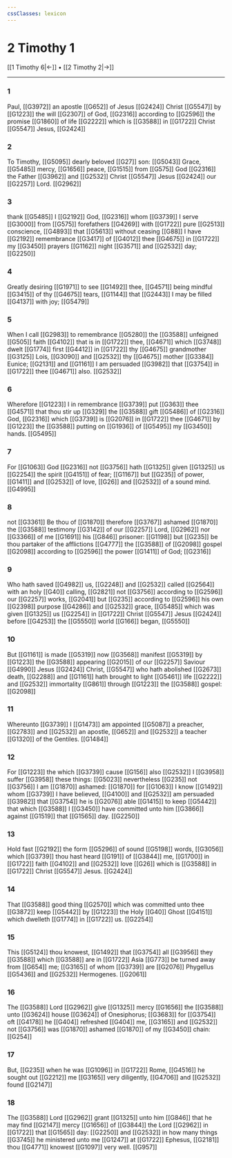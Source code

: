 ```yaml
---
cssClasses: lexicon
---
```

# 2 Timothy 1

[[1 Timothy 6|←]] • [[2 Timothy 2|→]]

---

### 1
Paul, [[G3972]] an apostle [[G652]] of Jesus [[G2424]] Christ [[G5547]] by [[G1223]] the will [[G2307]] of God, [[G2316]] according to [[G2596]] the promise [[G1860]] of life [[G2222]] which is [[G3588]] in [[G1722]] Christ [[G5547]] Jesus, [[G2424]]

### 2
To Timothy, [[G5095]] dearly beloved [[G27]] son: [[G5043]] Grace, [[G5485]] mercy, [[G1656]] peace, [[G1515]] from [[G575]] God [[G2316]] the Father [[G3962]] and [[G2532]] Christ [[G5547]] Jesus [[G2424]] our [[G2257]] Lord. [[G2962]]

### 3
thank [[G5485]] I [[G2192]] God, [[G2316]] whom [[G3739]] I serve [[G3000]] from [[G575]] forefathers [[G4269]] with [[G1722]] pure [[G2513]] conscience, [[G4893]] that [[G5613]] without ceasing [[G88]] I have [[G2192]] remembrance [[G3417]] of [[G4012]] thee [[G4675]] in [[G1722]] my [[G3450]] prayers [[G1162]] night [[G3571]] and [[G2532]] day; [[G2250]]

### 4
Greatly desiring [[G1971]] to see [[G1492]] thee, [[G4571]] being mindful [[G3415]] of thy [[G4675]] tears, [[G1144]] that [[G2443]] I may be filled [[G4137]] with joy; [[G5479]]

### 5
When I call [[G2983]] to remembrance [[G5280]] the [[G3588]] unfeigned [[G505]] faith [[G4102]] that is in [[G1722]] thee, [[G4671]] which [[G3748]] dwelt [[G1774]] first [[G4412]] in [[G1722]] thy [[G4675]] grandmother [[G3125]] Lois, [[G3090]] and [[G2532]] thy [[G4675]] mother [[G3384]] Eunice; [[G2131]] and [[G1161]] I am persuaded [[G3982]] that [[G3754]] in [[G1722]] thee [[G4671]] also. [[G2532]]

### 6
Wherefore [[G1223]]  I in remembrance [[G3739]] put [[G363]] thee [[G4571]] that thou stir up [[G329]] the [[G3588]] gift [[G5486]] of [[G2316]] God, [[G2316]] which [[G3739]] is [[G2076]] in [[G1722]] thee [[G4671]] by [[G1223]] the [[G3588]] putting on [[G1936]] of [[G5495]] my [[G3450]] hands. [[G5495]]

### 7
For [[G1063]] God [[G2316]] not [[G3756]] hath [[G1325]] given [[G1325]] us [[G2254]] the spirit [[G4151]] of fear; [[G1167]] but [[G235]] of power, [[G1411]] and [[G2532]] of love, [[G26]] and [[G2532]] of a sound mind. [[G4995]]

### 8
not [[G3361]] Be thou of [[G1870]] therefore [[G3767]] ashamed [[G1870]] the [[G3588]] testimony [[G3142]] of our [[G2257]] Lord, [[G2962]] nor [[G3366]] of me [[G1691]] his [[G846]] prisoner: [[G1198]] but [[G235]] be thou partaker of the afflictions [[G4777]] the [[G3588]] of [[G2098]] gospel [[G2098]] according to [[G2596]] the power [[G1411]] of God; [[G2316]]

### 9
Who hath saved [[G4982]] us, [[G2248]] and [[G2532]] called [[G2564]] with an holy [[G40]] calling, [[G2821]] not [[G3756]] according to [[G2596]] our [[G2257]] works, [[G2041]] but [[G235]] according to [[G2596]] his own [[G2398]] purpose [[G4286]] and [[G2532]] grace, [[G5485]] which was given [[G1325]] us [[G2254]] in [[G1722]] Christ [[G5547]] Jesus [[G2424]] before [[G4253]] the [[G5550]] world [[G166]] began, [[G5550]]

### 10
But [[G1161]] is made [[G5319]] now [[G3568]] manifest [[G5319]] by [[G1223]] the [[G3588]] appearing [[G2015]] of our [[G2257]] Saviour [[G4990]] Jesus [[G2424]] Christ, [[G5547]] who hath abolished [[G2673]] death, [[G2288]] and [[G1161]] hath brought to light [[G5461]] life [[G2222]] and [[G2532]] immortality [[G861]] through [[G1223]] the [[G3588]] gospel: [[G2098]]

### 11
Whereunto [[G3739]] I [[G1473]] am appointed [[G5087]] a preacher, [[G2783]] and [[G2532]] an apostle, [[G652]] and [[G2532]] a teacher [[G1320]] of the Gentiles. [[G1484]]

### 12
For [[G1223]] the which [[G3739]] cause [[G156]] also [[G2532]] I [[G3958]] suffer [[G3958]] these things: [[G5023]] nevertheless [[G235]] not [[G3756]] I am [[G1870]] ashamed: [[G1870]] for [[G1063]] I know [[G1492]] whom [[G3739]] I have believed, [[G4100]] and [[G2532]] am persuaded [[G3982]] that [[G3754]] he is [[G2076]] able [[G1415]] to keep [[G5442]] that which [[G3588]] I [[G3450]] have committed unto him [[G3866]] against [[G1519]] that [[G1565]] day. [[G2250]]

### 13
Hold fast [[G2192]] the form [[G5296]] of sound [[G5198]] words, [[G3056]] which [[G3739]] thou hast heard [[G191]] of [[G3844]] me, [[G1700]] in [[G1722]] faith [[G4102]] and [[G2532]] love [[G26]] which is [[G3588]] in [[G1722]] Christ [[G5547]] Jesus. [[G2424]]

### 14
That [[G3588]] good thing [[G2570]] which was committed unto thee [[G3872]] keep [[G5442]] by [[G1223]] the Holy [[G40]] Ghost [[G4151]] which dwelleth [[G1774]] in [[G1722]] us. [[G2254]]

### 15
This [[G5124]] thou knowest, [[G1492]] that [[G3754]] all [[G3956]] they [[G3588]] which [[G3588]] are in [[G1722]] Asia [[G773]] be turned away from [[G654]] me; [[G3165]] of whom [[G3739]] are [[G2076]] Phygellus [[G5436]] and [[G2532]] Hermogenes. [[G2061]]

### 16
The [[G3588]] Lord [[G2962]] give [[G1325]] mercy [[G1656]] the [[G3588]] unto [[G3624]] house [[G3624]] of Onesiphorus; [[G3683]] for [[G3754]] oft [[G4178]] he [[G404]] refreshed [[G404]] me, [[G3165]] and [[G2532]] not [[G3756]] was [[G1870]] ashamed [[G1870]] of my [[G3450]] chain: [[G254]]

### 17
But, [[G235]] when he was [[G1096]] in [[G1722]] Rome, [[G4516]] he sought out [[G2212]] me [[G3165]] very diligently, [[G4706]] and [[G2532]] found [[G2147]]

### 18
The [[G3588]] Lord [[G2962]] grant [[G1325]] unto him [[G846]] that he may find [[G2147]] mercy [[G1656]] of [[G3844]] the Lord [[G2962]] in [[G1722]] that [[G1565]] day: [[G2250]] and [[G2532]] in how many things [[G3745]] he ministered unto me [[G1247]] at [[G1722]] Ephesus, [[G2181]] thou [[G4771]] knowest [[G1097]] very well. [[G957]]